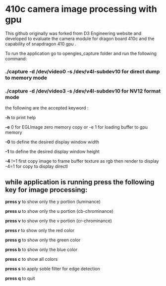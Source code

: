# 410c camera image processing with gpu
This github originally was forked from D3 Engineering website and developed to evaluate the camera module for dragon board 410c and the capability of snapdragon 410 gpu .

To run the application go to opengles_capture folder and run the following command:

### ./capture -d /dev/video0 -s /dev/v4l-subdev10 for direct dump to memory mode

### ./capture -d /dev/video3 -s /dev/v4l-subdev10 for NV12 format mode

the following are the accepted keyword :
	
**-h** to print help

**-e** 0 for EGLImage zero memory copy or -e 1 for loading buffer to gpu memory

**-0** to define the desired display window width

**-1** to define the desired display window height

**-4** !=1 first copy image to frame buffer texture as rgb then render to display  -4=1 for copy to display directl

## while application is running press the following key for image processing:
	
**press y** to show only the y portion (luminance)

**press u** to show only the u portion (cb-chrominance)

**press v** to show only the v portion (cr-chrominance)

**press r** to show only the red color

**press g** to show only the green color

**press b** to show only the blue color

**press c** to show all colors

**press s** to apply soble filter for edge detection

**press q** to quit	
